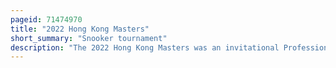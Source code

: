 ```yaml
---
pageid: 71474970
title: "2022 Hong Kong Masters"
short_summary: "Snooker tournament"
description: "The 2022 Hong Kong Masters was an invitational Professional Snooker Tournament that took Place in hong Kong from 6 to 9 October 2022 at the Hong Kong Coliseum in Hong Kong. The Tournament organised by Hong kong billiard Sports Control Council and the World Snooker Tour as Part of the Snooker Season 202223 was staged for the first Time since the 2017 Edition. It was the first professional Snooker tournament held outside Europe, as well as the first major sporting Event held in Hong Kong, since the Beginning of the Covid-19 Pandemic. The winner received £100,000 from a total prize purse of £314,000."
---
```

